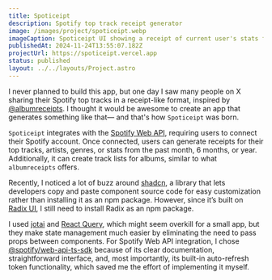 ```yaml
---
title: Spoticeipt
description: Spotify top track receipt generator
image: /images/project/spoticeipt.webp
imageCaption: Spoticeipt UI showing a receipt of current user's stats from last year
publishedAt: 2024-11-24T13:55:07.182Z
projectUrl: https://spoticeipt.vercel.app
status: published
layout: ../../layouts/Project.astro
---
```


I never planned to build this app, but one day I saw many people on X sharing their Spotify top tracks in a receipt-like format, inspired by [@albumreceipts](https://www.instagram.com/albumreceipts/). I thought it would be awesome to create an app that generates something like that— and that's how `Spoticeipt` was born.

`Spoticeipt` integrates with the [Spotify Web API](https://developer.spotify.com/documentation/web-api), requiring users to connect their Spotify account. Once connected, users can generate receipts for their top tracks, artists, genres, or stats from the past month, 6 months, or year. Additionally, it can create track lists for albums, similar to what `albumreceipts` offers.

Recently, I noticed a lot of buzz around [shadcn](https://ui.shadcn.com/), a library that lets developers copy and paste component source code for easy customization rather than installing it as an npm package. However, since it’s built on [Radix UI](https://www.radix-ui.com/), I still need to install Radix as an npm package.

I used [jotai](https://jotai.org/) and [React Query](https://tanstack.com/query/latest), which might seem overkill for a small app, but they make state management much easier by eliminating the need to pass props between components. For Spotify Web API integration, I chose [@spotify/web-api-ts-sdk](https://www.npmjs.com/package/@spotify/web-api-ts-sdk) because of its clear documentation, straightforward interface, and, most importantly, its built-in auto-refresh token functionality, which saved me the effort of implementing it myself.
